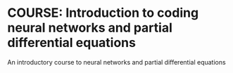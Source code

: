 # COURSE: Introduction to coding neural networks and partial differential equations
An introductory course to neural networks and partial differential equations
